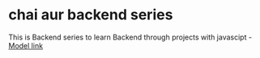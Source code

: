 # chai aur backend series

This is Backend series to learn Backend through projects with javascipt - [Model link](https://app.eraser.io/workspace/YtPqZ1VogxGy1jzIDkzj)
